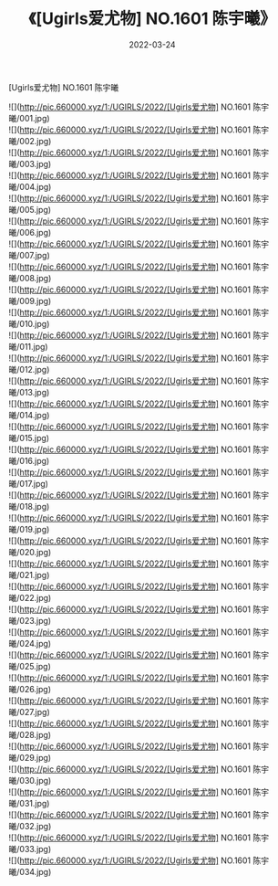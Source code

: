 ﻿---
layout: post
title:  《[Ugirls爱尤物] NO.1601 陈宇曦》
date:   2022-03-24
img: http://pic.660000.xyz/1:/UGIRLS/2022/[Ugirls爱尤物] NO.1601 陈宇曦/000.jpg
categories: [美女, 清纯, 唯美]
---

[Ugirls爱尤物] NO.1601 陈宇曦

 ![](http://pic.660000.xyz/1:/UGIRLS/2022/[Ugirls爱尤物] NO.1601 陈宇曦/001.jpg) <br>![](http://pic.660000.xyz/1:/UGIRLS/2022/[Ugirls爱尤物] NO.1601 陈宇曦/002.jpg) <br>![](http://pic.660000.xyz/1:/UGIRLS/2022/[Ugirls爱尤物] NO.1601 陈宇曦/003.jpg) <br>![](http://pic.660000.xyz/1:/UGIRLS/2022/[Ugirls爱尤物] NO.1601 陈宇曦/004.jpg) <br>![](http://pic.660000.xyz/1:/UGIRLS/2022/[Ugirls爱尤物] NO.1601 陈宇曦/005.jpg) <br>![](http://pic.660000.xyz/1:/UGIRLS/2022/[Ugirls爱尤物] NO.1601 陈宇曦/006.jpg) <br>![](http://pic.660000.xyz/1:/UGIRLS/2022/[Ugirls爱尤物] NO.1601 陈宇曦/007.jpg) <br>![](http://pic.660000.xyz/1:/UGIRLS/2022/[Ugirls爱尤物] NO.1601 陈宇曦/008.jpg) <br>![](http://pic.660000.xyz/1:/UGIRLS/2022/[Ugirls爱尤物] NO.1601 陈宇曦/009.jpg) <br>![](http://pic.660000.xyz/1:/UGIRLS/2022/[Ugirls爱尤物] NO.1601 陈宇曦/010.jpg) <br>![](http://pic.660000.xyz/1:/UGIRLS/2022/[Ugirls爱尤物] NO.1601 陈宇曦/011.jpg) <br>![](http://pic.660000.xyz/1:/UGIRLS/2022/[Ugirls爱尤物] NO.1601 陈宇曦/012.jpg) <br>![](http://pic.660000.xyz/1:/UGIRLS/2022/[Ugirls爱尤物] NO.1601 陈宇曦/013.jpg) <br>![](http://pic.660000.xyz/1:/UGIRLS/2022/[Ugirls爱尤物] NO.1601 陈宇曦/014.jpg) <br>![](http://pic.660000.xyz/1:/UGIRLS/2022/[Ugirls爱尤物] NO.1601 陈宇曦/015.jpg) <br>![](http://pic.660000.xyz/1:/UGIRLS/2022/[Ugirls爱尤物] NO.1601 陈宇曦/016.jpg) <br>![](http://pic.660000.xyz/1:/UGIRLS/2022/[Ugirls爱尤物] NO.1601 陈宇曦/017.jpg) <br>![](http://pic.660000.xyz/1:/UGIRLS/2022/[Ugirls爱尤物] NO.1601 陈宇曦/018.jpg) <br>![](http://pic.660000.xyz/1:/UGIRLS/2022/[Ugirls爱尤物] NO.1601 陈宇曦/019.jpg) <br>![](http://pic.660000.xyz/1:/UGIRLS/2022/[Ugirls爱尤物] NO.1601 陈宇曦/020.jpg) <br>![](http://pic.660000.xyz/1:/UGIRLS/2022/[Ugirls爱尤物] NO.1601 陈宇曦/021.jpg) <br>![](http://pic.660000.xyz/1:/UGIRLS/2022/[Ugirls爱尤物] NO.1601 陈宇曦/022.jpg) <br>![](http://pic.660000.xyz/1:/UGIRLS/2022/[Ugirls爱尤物] NO.1601 陈宇曦/023.jpg) <br>![](http://pic.660000.xyz/1:/UGIRLS/2022/[Ugirls爱尤物] NO.1601 陈宇曦/024.jpg) <br>![](http://pic.660000.xyz/1:/UGIRLS/2022/[Ugirls爱尤物] NO.1601 陈宇曦/025.jpg) <br>![](http://pic.660000.xyz/1:/UGIRLS/2022/[Ugirls爱尤物] NO.1601 陈宇曦/026.jpg) <br>![](http://pic.660000.xyz/1:/UGIRLS/2022/[Ugirls爱尤物] NO.1601 陈宇曦/027.jpg) <br>![](http://pic.660000.xyz/1:/UGIRLS/2022/[Ugirls爱尤物] NO.1601 陈宇曦/028.jpg) <br>![](http://pic.660000.xyz/1:/UGIRLS/2022/[Ugirls爱尤物] NO.1601 陈宇曦/029.jpg) <br>![](http://pic.660000.xyz/1:/UGIRLS/2022/[Ugirls爱尤物] NO.1601 陈宇曦/030.jpg) <br>![](http://pic.660000.xyz/1:/UGIRLS/2022/[Ugirls爱尤物] NO.1601 陈宇曦/031.jpg) <br>![](http://pic.660000.xyz/1:/UGIRLS/2022/[Ugirls爱尤物] NO.1601 陈宇曦/032.jpg) <br>![](http://pic.660000.xyz/1:/UGIRLS/2022/[Ugirls爱尤物] NO.1601 陈宇曦/033.jpg) <br>![](http://pic.660000.xyz/1:/UGIRLS/2022/[Ugirls爱尤物] NO.1601 陈宇曦/034.jpg) <br>